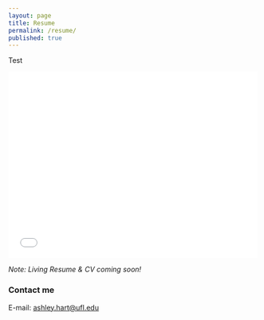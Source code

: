 ```yaml
---
layout: page
title: Resume
permalink: /resume/
published: true
---
```


Test


<embed src="ashley-hart.github.io/assets/pdf/Resume_Website_Ver.pdf" width="500" height="375" 
 type="application/pdf">


*Note: Living Resume & CV coming soon!*

### Contact me

E-mail: [ashley.hart@ufl.edu](mailto:ashley.hart@ufl.edu)
